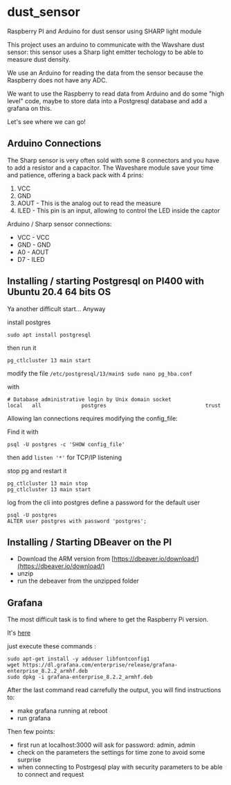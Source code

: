 # dust_sensor
Raspberry PI and Arduino for dust sensor using SHARP light module

This project uses an arduino to communicate with the Wavshare dust sensor: this sensor uses a Sharp light emitter techology to be able to measure dust density.

We use an Arduino for reading the data from the sensor because the Raspberry does not have any ADC.

We want to use the Raspberry to read data from Arduino and do some "high level" code, maybe to store data into a Postgresql database and add a grafana on this.

Let's see where we can go! 


## Arduino Connections

The Sharp sensor is very often sold with some 8 connectors and you have to add a resistor and a capacitor.
The Waveshare module save your time and patience, offering a back pack with 4 prins:
1. VCC
2. GND
3. AOUT - This is the analog out to read the measure
4. ILED - This pin is an input, allowing to control the LED inside the captor

Arduino / Sharp sensor connections:
* VCC   -   VCC
* GND   -   GND
* A0    -   AOUT
* D7    -   ILED


## Installing / starting Postgresql on PI400 with Ubuntu 20.4 64 bits OS

Ya another difficult start... Anyway

install postgres

```sudo apt install postgresql```

then run it

```pg_ctlcluster 13 main start```


modify the file
```/etc/postgresql/13/main$ sudo nano pg_hba.conf```

with
```
# Database administrative login by Unix domain socket
local   all             postgres                                trust
```

Allowing lan connections requires modifying the config_file:

Find it with

```
psql -U postgres -c 'SHOW config_file'
```

then add 
```listen '*'```
for TCP/IP listening




stop pg and restart it
```
pg_ctlcluster 13 main stop
pg_ctlcluster 13 main start
```



log from the cli into postgres
define a password for the default user

```
psql -U postgres
ALTER user postgres with password 'postgres';

```






## Installing / Starting DBeaver on the PI

* Download the ARM version from [https://dbeaver.io/download/](https://dbeaver.io/download/)
* unzip
* run the debeaver from the unzipped folder




## Grafana

The most difficult task is to find where to get the Raspberry Pi version.

It's [here](https://grafana.com/grafana/download?platform=arm)

just execute these commands :

```
sudo apt-get install -y adduser libfontconfig1
wget https://dl.grafana.com/enterprise/release/grafana-enterprise_8.2.2_armhf.deb
sudo dpkg -i grafana-enterprise_8.2.2_armhf.deb
```
After the last command read carrefully the output, you will find instructions to:
* make grafana running at reboot
* run grafana

Then few points:
* first run at localhost:3000 will ask for password: admin, admin
* check on the parameters the settings for time zone to avoid some surprise
* when connecting to Postrgesql play with security parameters to be able to connect and request


















